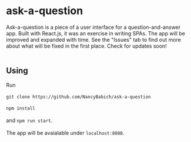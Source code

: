 # ask-a-question
Ask-a-question is a piece of a user interface for a question-and-answer app. Built with React.js, it was an exercise in writing SPAs. The app will be improved and expanded with time. See the "Issues" tab to find out more about what will be fixed in the first place. Check for updates soon!</br></br>

## Using
Run </br></br>
`git clone https://github.com/NancyBabich/ask-a-question` </br></br>
`npm install`</br></br>
and `npm run start`.</br></br>
The app will be avaialable under `localhost:8080`.


